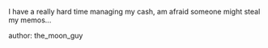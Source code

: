 I have a really hard time managing my cash, am afraid someone might steal my memos...

author: the_moon_guy
